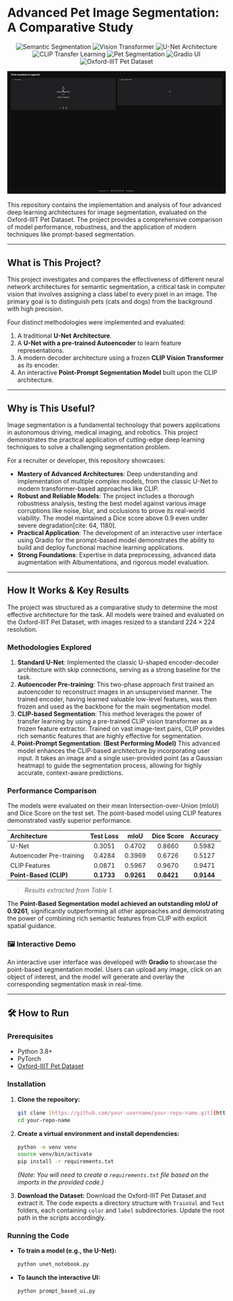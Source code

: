 # Advanced Pet Image Segmentation: A Comparative Study

<p align="center">
  <img src="https://img.shields.io/badge/Task-Semantic%20Segmentation-blue" alt="Semantic Segmentation">
  <img src="https://img.shields.io/badge/Model-Vision%20Transformer-red" alt="Vision Transformer">
  <img src="https://img.shields.io/badge/Architecture-U--Net-purple" alt="U-Net Architecture">
  <img src="https://img.shields.io/badge/Transfer%20Learning-CLIP-informational" alt="CLIP Transfer Learning">
  <img src="https://img.shields.io/badge/Application-Pet%20Segmentation-darkgreen" alt="Pet Segmentation">
  <img src="https://img.shields.io/badge/Interface-Gradio-orange" alt="Gradio UI">
  <img src="https://img.shields.io/badge/Dataset-Oxford--IIIT%20Pets-yellow" alt="Oxford-IIIT Pet Dataset">
</p>

![Project Demo](assets/demo.gif)

This repository contains the implementation and analysis of four advanced deep learning architectures for image segmentation, evaluated on the Oxford-IIIT Pet Dataset. The project provides a comprehensive comparison of model performance, robustness, and the application of modern techniques like prompt-based segmentation.

---

## What is This Project?

This project investigates and compares the effectiveness of different neural network architectures for semantic segmentation, a critical task in computer vision that involves assigning a class label to every pixel in an image. The primary goal is to distinguish pets (cats and dogs) from the background with high precision.

Four distinct methodologies were implemented and evaluated:
1.  A traditional **U-Net Architecture**.
2.  A **U-Net with a pre-trained Autoencoder** to learn feature representations.
3.  A modern decoder architecture using a frozen **CLIP Vision Transformer** as its encoder.
4.  An interactive **Point-Prompt Segmentation Model** built upon the CLIP architecture.

---

## Why is This Useful?

Image segmentation is a fundamental technology that powers applications in autonomous driving, medical imaging, and robotics. This project demonstrates the practical application of cutting-edge deep learning techniques to solve a challenging segmentation problem.

For a recruiter or developer, this repository showcases:
* **Mastery of Advanced Architectures**: Deep understanding and implementation of multiple complex models, from the classic U-Net to modern transformer-based approaches like CLIP.
* **Robust and Reliable Models**: The project includes a thorough robustness analysis, testing the best model against various image corruptions like noise, blur, and occlusions to prove its real-world viability. The model maintained a Dice score above 0.9 even under severe degradation[cite: 64, 1180].
* **Practical Application**: The development of an interactive user interface using Gradio for the prompt-based model demonstrates the ability to build and deploy functional machine learning applications.
* **Strong Foundations**: Expertise in data preprocessing, advanced data augmentation with Albumentations, and rigorous model evaluation.

---

## How It Works & Key Results

The project was structured as a comparative study to determine the most effective architecture for the task. All models were trained and evaluated on the Oxford-IIIT Pet Dataset, with images resized to a standard $224 \times 224$ resolution.

### Methodologies Explored

1.  **Standard U-Net**: Implemented the classic U-shaped encoder-decoder architecture with skip connections, serving as a strong baseline for the task.
2.  **Autoencoder Pre-training**: This two-phase approach first trained an autoencoder to reconstruct images in an unsupervised manner. The trained encoder, having learned valuable low-level features, was then frozen and used as the backbone for the main segmentation model.
3.  **CLIP-based Segmentation**: This method leverages the power of transfer learning by using a pre-trained CLIP vision transformer as a frozen feature extractor. Trained on vast image-text pairs, CLIP provides rich semantic features that are highly effective for segmentation.
4.  **Point-Prompt Segmentation**: **(Best Performing Model)** This advanced model enhances the CLIP-based architecture by incorporating user input. It takes an image and a single user-provided point (as a Gaussian heatmap) to guide the segmentation process, allowing for highly accurate, context-aware predictions.

### Performance Comparison

The models were evaluated on their mean Intersection-over-Union (mIoU) and Dice Score on the test set. The point-based model using CLIP features demonstrated vastly superior performance.

| Architecture | Test Loss | mIoU | Dice Score | Accuracy |
| :--- | :---: | :---: | :---: | :---: |
| U-Net | 0.3051 | 0.4702 | 0.8660 | 0.5982 |
| Autoencoder Pre-training | 0.4284 | 0.3969 | 0.6726 | 0.5127 |
| CLIP Features | 0.0871 | 0.5967 | 0.9670 | 0.9471 |
| **Point-Based (CLIP)** | **0.1733** | **0.9261** | **0.8421** | **0.9144** |
> _Results extracted from Table 1._

The **Point-Based Segmentation model achieved an outstanding mIoU of 0.9261**, significantly outperforming all other approaches and demonstrating the power of combining rich semantic features from CLIP with explicit spatial guidance.

### 🖼️ Interactive Demo

An interactive user interface was developed with **Gradio** to showcase the point-based segmentation model. Users can upload any image, click on an object of interest, and the model will generate and overlay the corresponding segmentation mask in real-time.

---

## 🛠️ How to Run

### Prerequisites

* Python 3.8+
* PyTorch
* [Oxford-IIIT Pet Dataset](https://www.robots.ox.ac.uk/~vgg/data/pets/)

### Installation

1.  **Clone the repository:**
    ```bash
    git clone [https://github.com/your-username/your-repo-name.git](https://github.com/your-username/your-repo-name.git)
    cd your-repo-name
    ```

2.  **Create a virtual environment and install dependencies:**
    ```bash
    python -m venv venv
    source venv/bin/activate
    pip install -r requirements.txt
    ```
    *(Note: You will need to create a `requirements.txt` file based on the imports in the provided code.)*

3.  **Download the Dataset:**
    Download the Oxford-IIIT Pet Dataset and extract it. The code expects a directory structure with `TrainVal` and `Test` folders, each containing `color` and `label` subdirectories. Update the root path in the scripts accordingly.

### Running the Code

* **To train a model (e.g., the U-Net):**
    ```bash
    python unet_notebook.py
    ```

* **To launch the interactive UI:**
    ```bash
    python prompt_based_ui.py
    ```




